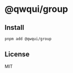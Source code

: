 # @qwqui/group

<!-- Description -->

## Install

```bash
pnpm add @qwqui/group
```

## License

MIT
